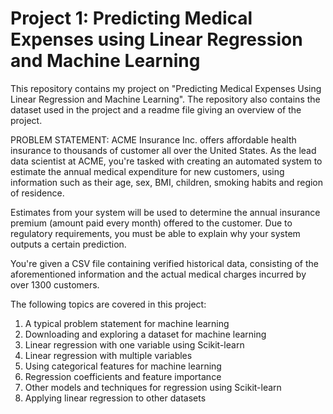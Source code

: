 # Project 1: Predicting Medical Expenses using Linear Regression and Machine Learning
This repository contains my project on "Predicting Medical Expenses Using Linear Regression and Machine Learning". The repository also contains the dataset used in the project and a readme file giving an overview of the project. 


PROBLEM STATEMENT: ACME Insurance Inc. offers affordable health insurance to thousands of customer all over the United States. As the lead data scientist at ACME, you're tasked with creating an automated system to estimate the annual medical expenditure for new customers, using information such as their age, sex, BMI, children, smoking habits and region of residence.

Estimates from your system will be used to determine the annual insurance premium (amount paid every month) offered to the customer. Due to regulatory requirements, you must be able to explain why your system outputs a certain prediction.

You're given a CSV file containing verified historical data, consisting of the aforementioned information and the actual medical charges incurred by over 1300 customers.


The following topics are covered in this project:
1. A typical problem statement for machine learning
2. Downloading and exploring a dataset for machine learning
3. Linear regression with one variable using Scikit-learn
4. Linear regression with multiple variables
5. Using categorical features for machine learning
6. Regression coefficients and feature importance
7. Other models and techniques for regression using Scikit-learn
8. Applying linear regression to other datasets
